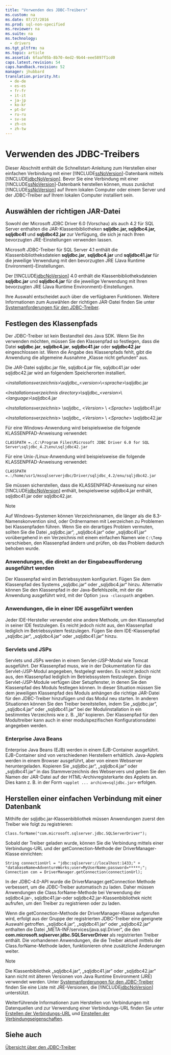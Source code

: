 ```yaml
---
title: "Verwenden des JDBC-Treibers"
ms.custom: na
ms.date: 07/27/2016
ms.prod: sql-non-specified
ms.reviewer: na
ms.suite: na
ms.technology: 
  - drivers
ms.tgt_pltfrm: na
ms.topic: article
ms.assetid: 6faaf05b-8b70-4ed2-9b44-eee5897f1cd0
caps.latest.revision: 54
caps.handback.revision: 52
manager: jhubbard
translation.priority.ht: 
  - de-de
  - es-es
  - fr-fr
  - it-it
  - ja-jp
  - ko-kr
  - pt-br
  - ru-ru
  - sv-se
  - zh-cn
  - zh-tw
---
```

# Verwenden des JDBC-Treibers
  Dieser Abschnitt enthält die Schnellstart\-Anleitung zum Herstellen einer einfachen Verbindung mit einer [!INCLUDE[ssNoVersion](../content/includes/ssNoVersion_md.md)]\-Datenbank mittels [!INCLUDE[jdbcNoVersion](../content/includes/jdbcNoVersion_md.md)]. Bevor Sie eine Verbindung mit einer [!INCLUDE[ssNoVersion](../content/includes/ssNoVersion_md.md)]\-Datenbank herstellen können, muss zunächst [!INCLUDE[ssNoVersion](../content/includes/ssNoVersion_md.md)] auf Ihrem lokalen Computer oder einem Server und der JDBC\-Treiber auf Ihrem lokalen Computer installiert sein.  
  
## Auswählen der richtigen JAR\-Datei  
 Sowohl der Microsoft JDBC Driver 6.0 \(Vorschau\) als auch 4.2 für SQL Server enthalten die JAR\-Klassenbibliotheken **sqljdbc.jar, sqljdbc4.jar, sqljdbc41** und **sqljdbc42.jar** zur Verfügung, die sich je nach Ihren bevorzugten JRE\-Einstellungen verwenden lassen.  
  
 Microsoft JDBC\-Treiber für SQL Server 4.1 enthält die Klassenbibliotheksdateien **sqljdbc.jar**, **sqljdbc4.jar** und **sqljdbc41.jar** für die jeweilige Verwendung mit den bevorzugten JRE \(Java Runtime Environment\)\-Einstellungen.  
  
 Der [!INCLUDE[jdbcNoVersion](../content/includes/jdbcNoVersion_md.md)] 4.0 enthält die Klassenbibliotheksdateien **sqljdbc.jar** und **sqljdbc4.jar** für die jeweilige Verwendung mit Ihren bevorzugten JRE \(Java Runtime Environment\)\-Einstellungen.  
  
 Ihre Auswahl entscheidet auch über die verfügbaren Funktionen. Weitere Informationen zum Auswählen der richtigen JAR\-Datei finden Sie unter [Systemanforderungen für den JDBC-Treiber](../content/System-Requirements-for-the-JDBC-Driver.md).  
  
## Festlegen des Klassenpfads  
 Der JDBC\-Treiber ist kein Bestandteil des Java SDK. Wenn Sie ihn verwenden möchten, müssen Sie den Klassenpfad so festlegen, dass die Datei **sqljdbc.jar**, **sqljdbc4.jar**, **sqljdbc41.jar** oder **sqljdbc42.jar** eingeschlossen ist. Wenn die Angabe des Klassenpfads fehlt, gibt die Anwendung die allgemeine Ausnahme „Klasse nicht gefunden“ aus.  
  
 Die JAR\-Datei sqljdbc.jar file, sqljdbc4.jar file, sqljdbc41.jar oder sqljdbc42.jar wird an folgendem Speicherorten installiert.  
  
 \<*installationsverzeichnis*\>\\sqljdbc\_\<*version*\>\\\<*sprache*\>\\sqljdbc.jar  
  
 \<*Installationsverzeichnis directory*\>\\sqljdbc\_\<*version*\>\\\<*language*\>\\sqljdbc4.jar  
  
 \<*Installationsverzeichnis*\> \\sqljdbc\_ \<*Version*\> \\ \<*Sprache*\> \\sqljdbc41.jar  
  
 \<*Installationsverzeichnis*\> \\sqljdbc\_ \<*Version*\> \\ \<*Sprache*\> \\sqljdbc42.jar  
  
 Für eine Windows\-Anwendung wird beispielsweise die folgende KLASSENPFAD\-Anweisung verwendet:  
  
 `CLASSPATH =.;C:\Program Files\Microsoft JDBC Driver 6.0 for SQL Server\sqljdbc_4.2\enu\sqljdbc42.jar`  
  
 Für eine Unix\-\/Linux\-Anwendung wird beispielsweise die folgende KLASSENPFAD\-Anweisung verwendet:  
  
 `CLASSPATH =.:/home/usr1/mssqlserverjdbc/Driver/sqljdbc_4.2/enu/sqljdbc42.jar`  
  
 Sie müssen sicherstellen, dass die KLASSENPFAD\-Anweisung nur einen [!INCLUDE[jdbcNoVersion](../content/includes/jdbcNoVersion_md.md)] enthält, beispielsweise sqljdbc4.jar enthält, sqljdbc41.jar oder sqljdbc42.jar.  
  
> [!NOTE]  
>  Auf Windows\-Systemen können Verzeichnisnamen, die länger als die 8.3\-Namenskonvention sind, oder Ordnernamen mit Leerzeichen zu Problemen bei Klassenpfaden führen. Wenn Sie ein derartiges Problem vermuten, sollten Sie die Datei „sqljdbc.jar“, „sqljdbc4.jar“ oder „sqljdbc41.jar“ vorübergehend in ein Verzeichnis mit einem einfachen Namen wie  `C:\Temp` verschieben, den Klassenpfad ändern und prüfen, ob das Problem dadurch behoben wurde.  
  
### Anwendungen, die direkt an der Eingabeaufforderung ausgeführt werden  
 Der Klassenpfad wird im Betriebssystem konfiguriert. Fügen Sie dem Klassenpfad des Systems „sqljdbc.jar“ oder „sqljdbc4.jar“ hinzu. Alternativ können Sie den Klassenpfad in der Java\-Befehlszeile, mit der die Anwendung ausgeführt wird, mit der Option  `java -classpath`  angeben.  
  
### Anwendungen, die in einer IDE ausgeführt werden  
 Jeder IDE\-Hersteller verwendet eine andere Methode, um den Klassenpfad in seiner IDE festzulegen.  Es reicht jedoch nicht aus, den Klassenpfad lediglich im Betriebssystem festzulegen. Fügen Sie dem IDE\-Klassenpfad „sqljdbc.jar“, „sqljdbc4.jar“ oder „sqljdbc41.jar“ hinzu.  
  
### Servlets und JSPs  
 Servlets und JSPs werden in einem Servlet\-\/JSP\-Modul wie Tomcat ausgeführt. Der Klassenpfad muss, wie in der Dokumentation für das Servlet\-\/JSP\-Modul angegeben, festgelegt werden. Es reicht jedoch nicht aus, den Klassenpfad lediglich im Betriebssystem festzulegen. Einige Servlet\-\/JSP\-Module verfügen über Setupfenster, in denen Sie den Klassenpfad des Moduls festlegen können.  In dieser Situation müssen Sie dem jeweiligen Klassenpfad des Moduls anhängen die richtige JAR\-Datei für den JDBC\-Treiber hinzufügen und das Modul neu starten.  In anderen Situationen können Sie den Treiber bereitstellen, indem Sie „sqljdbc.jar“, „sqljdbc4.jar“ oder „sqljdbc41.jar“ bei der Modulinstallation in ein bestimmtes Verzeichnis wie z. B. „lib“ kopieren. Der Klassenpfad für den Modultreiber kann auch in einer modulspezifischen Konfigurationsdatei angegeben werden.  
  
### Enterprise Java Beans  
 Enterprise Java Beans \(EJB\) werden in einem EJB\-Container ausgeführt. EJB\-Container sind von verschiedenen Herstellern erhältlich. Java\-Applets werden in einem Browser ausgeführt, aber von einem Webserver heruntergeladen. Kopieren Sie „sqljdbc.jar“, „sqljdbc4.jar“ oder „sqljdbc41.jar“ in das Stammverzeichnis des Webservers und geben Sie den Namen der JAR\-Datei auf der HTML\-Archivregisterkarte des Applets an. Dies kann z. B. in der Form `<applet ... archive=sqljdbc.jar>` erfolgen.  
  
## Herstellen einer einfachen Verbindung mit einer Datenbank  
 Mithilfe der sqljdbc.jar\-Klassenbibliothek müssen Anwendungen zuerst den Treiber wie folgt zu registrieren:  
  
 `Class.forName("com.microsoft.sqlserver.jdbc.SQLServerDriver");`  
  
 Sobald der Treiber geladen wurde, können Sie die Verbindung mittels einer Verbindungs\-URL und der getConnection\-Methode der DriverManager\-Klasse einrichten:  
  
```  
String connectionUrl = "jdbc:sqlserver://localhost:1433;" + "databaseName=AdventureWorks;user=MyUserName;password=*****;"; Connection con = DriverManager.getConnection(connectionUrl);  
```  
  
 In der JDBC\-4.0\-API wurde die DriverManager.getConnection Methode verbessert, um die JDBC\-Treiber automatisch zu laden. Daher müssen Anwendungen die Class.forName\-Methode bei Verwendung der sqljdbc4.jar\-, sqljdbc41.jar\-oder sqljdbc42.jar\-Klassenbibliothek nicht aufrufen, um den Treiber zu registrieren oder zu laden.  
  
 Wenn die getConnection\-Methode der DriverManager\-Klasse aufgerufen wird, erfolgt aus der Gruppe der registrierten JDBC\-Treiber eine geeignete Auswahl getroffen. „sqljdbc4.jar“, „sqljdbc41.jar“ oder „sqljdbc42.jar“ enthalten die Datei „META\-INF\/services\/java.sql.Driver“, die den **com.microsoft.sqlserver.jdbc.SQLServerDriver** als registrierten Treiber enthält. Die vorhandenen Anwendungen, die  die Treiber aktuell mittels der Class.forName\-Methode laden, funktionieren ohne zusätzliche Änderungen weiter.  
  
> [!NOTE]  
>  Die Klassenbibliothek „sqljdbc4.jar“, „sqljdbc41.jar“ oder „sqljdbc42.jar“ kann nicht mit älteren Versionen von Java Runtime Environment \(JRE\) verwendet werden. Unter [Systemanforderungen für den JDBC-Treiber](../content/System-Requirements-for-the-JDBC-Driver.md) finden Sie eine Liste mit JRE\-Versionen, die [!INCLUDE[jdbcNoVersion](../content/includes/jdbcNoVersion_md.md)] unterstützt.  
  
 Weiterführende Informationen zum Herstellen von Verbindungen mit Datenquellen und zur Verwendung einer Verbindungs\-URL finden Sie unter [Erstellen der Verbindungs-URL](../content/Building-the-Connection-URL.md) und [Einstellen der Verbindungseigenschaften](../content/Setting-the-Connection-Properties.md).  
  
## Siehe auch  
 [Übersicht über den JDBC-Treiber](../content/Overview-of-the-JDBC-Driver.md)  
  
  